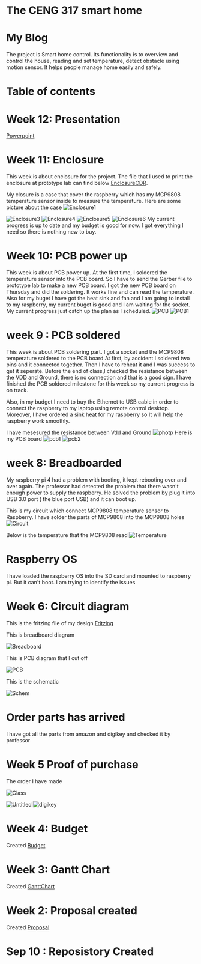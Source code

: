 
  
# The CENG 317 smart home
# My Blog

The project is Smart home control. Its functionality is to overview and control the house, reading and set temperature, detect obstacle using motion sensor. It helps people manage home easily and safely.  


# Table of contents
# Week 12: Presentation
[Powerpoint](https://github.com/diepbaoquy97/SmartHome/blob/master/SmartHome%20-%20Temperature.pptx)
# Week 11: Enclosure 
This week is about enclosure for the project. The file that I used to print the enclosure at prototype lab can find below
[EnclosureCDR](https://github.com/diepbaoquy97/SmartHome/blob/master/BaoCorel17comple.cdr).

  My closure is a case that cover the raspberry which has my MCP9808 temperature sensor inside to measure the temperature.
Here are some picture about the case
![Enclosure1](/Images/Enclosure1.jpg)

![Enclosure3](/Images/Enclosure3.jpg)
![Enclosure4](/Images/Enclosure4.jpg)
![Enclosure5](/Images/Enclosure5.jpg)
![Enclosure6](/Images/Enclosure6.jpg)
My current progress is up to date and my budget is good for now. I got everything I need so there is nothing new to buy.
# Week 10: PCB power up
This week is about PCB power up. At the first time, I soldered the temperature sensor into the PCB board. So I have to send the Gerber file to prototype lab to make a new PCB board. I got the new PCB board on Thursday and did the soldering. It works fine and can read the temperature.
Also for my buget I have got the heat sink and fan and I am going to install to my raspberry, my current buget is good and I am waiting for the socket. My current progress just catch up the plan as I scheduled.
![PCB](/Images/PCBpower.jpg)
![PCB1](/Images/PCBpower1.jpg)
# week 9 : PCB soldered
This week is about PCB soldering part. I got a socket and the MCP9808 temperature soldered to the PCB board.At first, by accident I soldered two pins and it connected together. Then I have to reheat it and I was success to get it seperate. Before the end of class,I checked the resistance between the VDD and Ground, there is no connection and that is a good sign. I have finished the PCB soldered milestone for this week so my current progress is on track.

Also, in my budget I need to buy the Ethernet to USB cable in order to connect the raspberry to my laptop using remote control desktop. Moreover, I have ordered a sink heat for my raspberry so It will help the raspberry work smoothly. 

I have mesesured the resistance between Vdd and Ground 
![photp](/Images/74588254_454186628551166_6252909991368327168_n.jpg)
Here is my PCB board
![pcb1](/Images/PCB1.jpg)
![pcb2](/Images/PCB2.jpg)

 
# week 8: Breadboarded
My raspberry pi 4 had a problem with booting, it kept rebooting over and over again. The professor had detected the problem that there wasn't enough power to supply the raspberry. He solved the problem by plug it into USB 3.0 port ( the blue port USB) and it can boot up.

This is my circuit which connect MCP9808 temperature sensor to Raspberry. I have solder the parts of MCP9808 into the MCP9808 holes
![Circuit](/Images/Circuit.jpg)

Below is the temperature that the MCP9808 read
![Temperature](/Images/Temperature.png)

# Raspberry OS
I have loaded the raspberry OS into the SD card and mounted to raspberry pi. But it can't boot. I am trying to identify the issues
# Week 6: Circuit diagram


This is the fritzing file of my design [Fritzing](https://github.com/diepbaoquy97/SmartHome/blob/master/BaoQuyDiep-Latest.fzz)

This is breadboard diagram

![Breadboard](/Images/BaoQuyDiep-Latest_bb.png)


This is PCB diagram that I cut off

![PCB](/Images/BaoQuyDiep-Latest_pcb.png)


This is the schematic

![Schem](/Images/BaoQuyDiep-Latest_schem.png)

# Order parts has arrived
 I have got all the parts from amazon and digikey and checked it by professor
# Week 5 Proof of purchase
The order I have made

![Glass](/Images/Glass.png)

![Untitled](/Images/Untitled.png)
![digikey](/Images/digikey.png)


# Week 4: Budget
Created [Budget](https://github.com/diepbaoquy97/SmartHome/blob/master/PartsFor2SmartHome_(2).pdf)

# Week 3: Gantt Chart
Created [GanttChart](https://github.com/diepbaoquy97/SmartHome/blob/master/Gantt.xlsx)
# Week 2: Proposal created
Created [Proposal](https://github.com/diepbaoquy97/SmartHome/blob/master/Proposal.xlsx)

# Sep 10 : Reposistory Created



